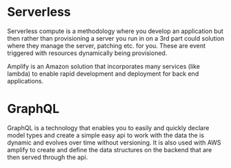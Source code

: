 # Serverless

Serverless compute is a methodology where you develop an application but then rather than provisioning a server you run in on a 3rd part could solution where they manage the server, patching etc. for you. These are event triggered with resources dynamically being provisioned.

Amplify is an Amazon solution that incorporates many services (like lambda) to enable rapid development and deployment for back end applications.

# GraphQL

GraphQL is a technology that enables you to easily and quickly declare model types and create a simple easy api to work with the data the is dynamic and evolves over time without versioning. It is also used with AWS amplify to create and define the data structures on the backend that are then served through the api.